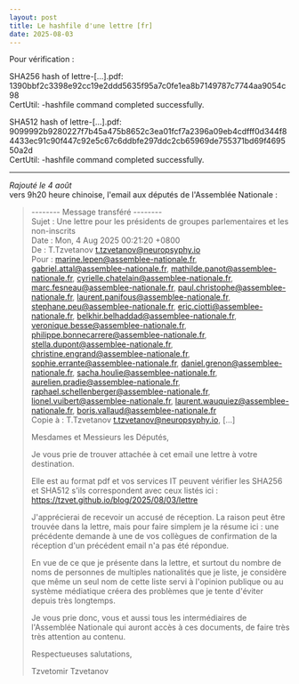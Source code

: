 ```yaml
---
layout: post  
title: Le hashfile d'une lettre [fr]  
date: 2025-08-03  
---
```


Pour vérification :

SHA256 hash of lettre-[...].pdf:  
1390bbf2c3398e92cc19e2ddd5635f95a7c0fe1ea8b7149787c7744aa9054c98  
CertUtil: -hashfile command completed successfully.


SHA512 hash of lettre-[...].pdf:  
9099992b9280227f7b45a475b8652c3ea01fcf7a2396a09eb4cdfff0d344f84433ec91c90f447c92e5c67c6ddbfe297ddc2cb65969de755371bd69f469550a2d  
CertUtil: -hashfile command completed successfully.

---

*Rajouté le 4 août*  
vers 9h20 heure chinoise, l'email aux députés de l'Assemblée Nationale :

> -------- Message transféré --------  
> Sujet : 	Une lettre pour les présidents de groupes parlementaires et les non-inscrits  
> Date : 	Mon, 4 Aug 2025 00:21:20 +0800  
> De : 	T.Tzvetanov <t.tzvetanov@neuropsyphy.io>  
> Pour : 	marine.lepen@assemblee-nationale.fr, gabriel.attal@assemblee-nationale.fr, mathilde.panot@assemblee-nationale.fr, cyrielle.chatelain@assemblee-nationale.fr, marc.fesneau@assemblee-nationale.fr, paul.christophe@assemblee-nationale.fr, laurent.panifous@assemblee-nationale.fr, stephane.peu@assemblee-nationale.fr, eric.ciotti@assemblee-nationale.fr, belkhir.belhaddad@assemblee-nationale.fr, veronique.besse@assemblee-nationale.fr, philippe.bonnecarrere@assemblee-nationale.fr, stella.dupont@assemblee-nationale.fr, christine.engrand@assemblee-nationale.fr, sophie.errante@assemblee-nationale.fr, daniel.grenon@assemblee-nationale.fr, sacha.houlie@assemblee-nationale.fr, aurelien.pradie@assemblee-nationale.fr, raphael.schellenberger@assemblee-nationale.fr, lionel.vuibert@assemblee-nationale.fr, laurent.wauquiez@assemblee-nationale.fr, boris.vallaud@assemblee-nationale.fr  
Copie à : 	T.Tzvetanov <t.tzvetanov@neuropsyphy.io>, [...]
> 
> Mesdames et Messieurs les Députés,
> 
> Je vous prie de trouver attachée à cet email une lettre à votre destination.
> 
> Elle est au format pdf et vos services IT peuvent vérifier les SHA256 et SHA512 s'ils correspondent avec ceux listés ici :
> https://tzvet.github.io/blog/2025/08/03/lettre
> 
> J'apprécierai de recevoir un accusé de réception. La raison peut être trouvée dans la lettre, mais pour faire simplem je la résume ici : une précédente demande à une de vos collègues de confirmation de la réception d'un précédent email n'a pas été répondue.
> 
> En vue de ce que je présente dans la lettre, et surtout du nombre de noms de personnes de multiples nationalités que je liste, je considère que même un seul nom de cette liste servi à l'opinion publique ou au système médiatique créera des problèmes que je tente d'éviter depuis très longtemps.
> 
> Je vous prie donc, vous et aussi tous les intermédiaires de l'Assemblée Nationale qui auront accès à ces documents, de faire très très attention au contenu.
> 
> Respectueuses salutations,
> 
> Tzvetomir Tzvetanov


